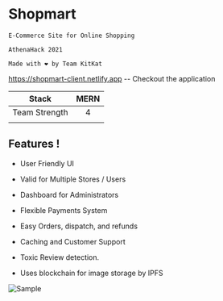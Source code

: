 # Shopmart
  
    
    
    
    E-Commerce Site for Online Shopping

    AthenaHack 2021    

    Made with ❤ by Team KitKat

     

https://shopmart-client.netlify.app  -- Checkout the application

 | Stack      | MERN  |
| ------------- |:-------------:| 
|  Team Strength     | 4 |
|        |  | 
 


## Features !

-   User Friendly UI
-   Valid for Multiple Stores / Users

-   Dashboard for Administrators
-   Flexible Payments System


-   Easy Orders, dispatch, and refunds
-   Caching and Customer Support

-   Toxic Review detection.
-   Uses blockchain for image storage by IPFS 




![Sample](Sample.png)











